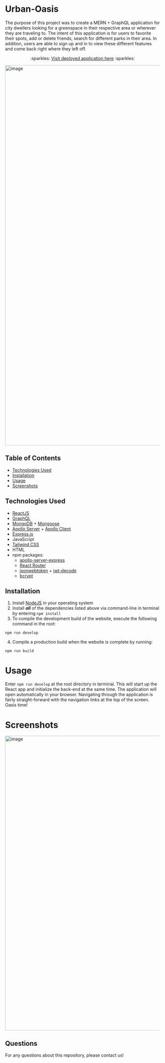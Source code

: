 # Urban-Oasis 

The purpose of this project was to create a MERN + GraphQL application for city dwellers looking for a greenspace in their respective area or wherever they are traveling to. The intent of this application is for users to favorite their spots, add or delete friends, search for different parks in their area. In addition, users are able to sign up and in to view these different features and come back right where they left off.

<p align="center">:sparkles: <a href="">Visit deployed application here</a> :sparkles:</p>

<img width="1237" alt="image" src="https://github.com/ScarletBowen/urban-oasis-app/assets/120343929/2c0f3ef8-618b-41c1-8b8d-f7ecf970aff6">

## Table of Contents
- [Technologies Used](#technologies-used)
- [Installation](#installation)
- [Usage](#usage)
- [Screenshots](#screenshots)


## Technologies Used
- [ReactJS](https://reactjs.org/)
- [GraphQL](https://graphql.org/)
- [MongoDB](https://www.mongodb.com/) + [Mongoose](https://mongoosejs.com/docs/)
- [Apollo Server](https://www.apollographql.com/docs/apollo-server/) + [Apollo Client](https://www.apollographql.com/docs/react/)
- [Express.js](https://expressjs.com/)
- JavaScript
- [Tailwind CSS](https://tailwindcss.com/)
- HTML
- npm packages:
    - [apollo-server-express](https://www.npmjs.com/package/apollo-server-express)
    - [React Router](https://www.npmjs.com/package/react-router-dom)
    - [jsonwebtoken](https://www.npmjs.com/package/jsonwebtoken) + [jwt-decode](https://github.com/auth0/jwt-decode)
    - [bcrypt](https://www.npmjs.com/package/bcrypt)

## Installation
1. Install [NodeJS](https://nodejs.org/en/) in your operating system
2. Install ***all*** of the dependencies listed above via command-line in terminal by entering `npm install`
3. To compile the development build of the website, execute the following command in the root:
```
npm run develop
```
4. Compile a production build when the website is complete by running:
```
npm run build
```

# Usage
Enter `npm run develop` at the root directory in terminal. This will start up the React app and initialize the back-end at the same time. The application will open automatically in your browser. Navigating through the application is fairly straight-forward with the navigation links at the top of the screen. Oasis time!

# Screenshots
<img width="959" alt="image" src="https://github.com/ScarletBowen/urban-oasis-app/assets/120343929/eff9c701-072f-4176-9fcd-0326e24a23a3">



## Questions
For any questions about this repository, please contact us!
